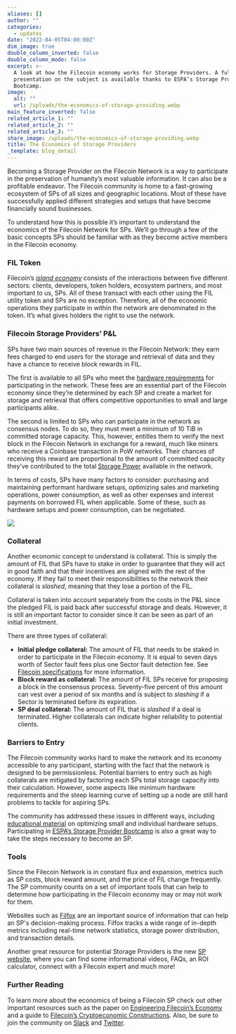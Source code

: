 ```yaml
---
aliases: []
author: ""
categories:
  - updates
date: "2022-04-05T04:00:00Z"
dim_image: true
double_column_inverted: false
double_column_mode: false
excerpt: >-
  A look at how the Filecoin economy works for Storage Providers. A full
  presentation on the subject is available thanks to ESPA’s Storage Provider
  Bootcamp.
image:
  alt: ""
  url: /uploads/the-economics-of-storage-providing.webp
main_feature_inverted: false
related_article_1: ""
related_article_2: ""
related_article_3: ""
share_image: /uploads/the-economics-of-storage-providing.webp
title: The Economics of Storage Providers
_template: blog_detail
---
```


Becoming a Storage Provider on the Filecoin Network is a way to participate in the preservation of humanity’s most valuable information. It can also be a profitable endeavor. The Filecoin community is home to a fast-growing ecosystem of SPs of all sizes and geographic locations. Most of these have successfully applied different strategies and setups that have become financially sound businesses.

To understand how this is possible it’s important to understand the economics of the Filecoin Network for SPs. We’ll go through a few of the basic concepts SPs should be familiar with as they become active members in the Filecoin economy.

### FIL Token

Filecoin’s [_island economy_](https://filecoin.io/blog/posts/filecoin-s-island-economy/) consists of the interactions between five different sectors: clients, developers, token holders, ecosystem partners, and most important to us, SPs. All of these transact with each other using the FIL utility token and SPs are no exception. Therefore, all of the economic operations they participate in within the network are denominated in the token. It’s what gives holders the right to use the network.

### Filecoin Storage Providers’ P&L

SPs have two main sources of revenue in the Filecoin Network: they earn fees charged to end users for the storage and retrieval of data and they have a chance to receive block rewards in FIL.

The first is available to all SPs who meet the [hardware requirements](https://docs.filecoin.io/storage-providers/skills/storage#general-hardware-requirements) for participating in the network. These fees are an essential part of the Filecoin economy since they’re determined by each SP and create a market for storage and retrieval that offers competitive opportunities to small and large participants alike.

The second is limited to SPs who can participate in the network as consensus nodes. To do so, they must meet a minimum of 10 TiB in committed storage capacity. This, however, entitles them to verify the next block in the Filecoin Network in exchange for a reward, much like miners who receive a Coinbase transaction in PoW networks. Their chances of receiving this reward are proportional to the amount of committed capacity they’ve contributed to the total [Storage Power](https://filecoin.io/blog/filecoin-guide-to-storage-mining/#storage-power) available in the network.

In terms of costs, SPs have many factors to consider: purchasing and maintaining performant hardware setups, optimizing sales and marketing operations, power consumption, as well as other expenses and interest payments on borrowed FIL when applicable. Some of these, such as hardware setups and power consumption, can be negotiated.

![](/uploads/pl-_-the-economics-of-storage-providers.webp)

### Collateral

Another economic concept to understand is collateral. This is simply the amount of FIL that SPs have to stake in order to guarantee that they will act in good faith and that their incentives are aligned with the rest of the economy. If they fail to meet their responsibilities to the network their collateral is _slashed_, meaning that they lose a portion of the FIL.

Collateral is taken into account separately from the costs in the P&L since the pledged FIL is paid back after successful storage and deals. However, it is still an important factor to consider since it can be seen as part of an initial investment.

There are three types of collateral:

- **Initial pledge collateral:** The amount of FIL that needs to be staked in order to participate in the Filecoin economy. It is equal to seven days worth of Sector fault fees plus one Sector fault detection fee. See [Filecoin specifications](https://spec.filecoin.io/#section-systems.filecoin_mining) for more information.
- **Block reward as collateral:** The amount of FIL SPs receive for proposing a block in the consensus process. Seventy-five percent of this amount can vest over a period of six months and is subject to _slashing_ if a Sector is terminated before its expiration.
- **SP deal collateral:** The amount of FIL that is _slashed_ if a deal is terminated. Higher collaterals can indicate higher reliability to potential clients.

### Barriers to Entry

The Filecoin community works hard to make the network and its economy accessible to any participant, starting with the fact that the network is designed to be permissionless. Potential barriers to entry such as high collaterals are mitigated by factoring each SPs total storage capacity into their calculation. However, some aspects like minimum hardware requirements and the steep learning curve of setting up a node are still hard problems to tackle for aspiring SPs.

The community has addressed these issues in different ways, including [educational material](https://www.youtube.com/watch?v=LKMjCgo-fkA) on optimizing small and individual hardware setups. Participating in [ESPA’s Storage Provider Bootcamp](https://www.web3espa.io/?utm_source=PL&utm_medium=blog&utm_campaign=highlight) is also a great way to take the steps necessary to become an SP.

### Tools

Since the Filecoin Network is in constant flux and expansion, metrics such as SP costs, block reward amount, and the price of FIL change frequently. The SP community counts on a set of important tools that can help to determine how participating in the Filecoin economy may or may not work for them.

Websites such as [Filfox](https://filfox.info/en) are an important source of information that can help an SP's decision-making process. Filfox tracks a wide range of in-depth metrics including real-time network statistics, storage power distribution, and transaction details.

Another great resource for potential Storage Providers is the new [SP website](https://sp.filecoin.io/), where you can find some informational videos, FAQs, an ROI calculator, connect with a Filecoin expert and much more!

### Further Reading

To learn more about the economics of being a Filecoin SP check out other important resources such as the paper on [Engineering Filecoin’s Economy](https://filecoin.io/2020-engineering-filecoins-economy-en.pdf) and a guide to [Filecoin’s Cryptoeconomic Constructions](https://filecoin.io/blog/posts/filecoin-s-cryptoeconomic-constructions/). Also, be sure to join the community on [Slack](https://filecoin.io/slack) and [Twitter](https://twitter.com/FilecoinSP?s=20&t=Cied9srtVmuumV69dT7NSA).
